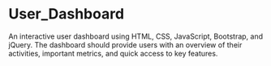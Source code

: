# User_Dashboard
An interactive user dashboard using HTML, CSS, JavaScript, Bootstrap, and jQuery. The dashboard should provide users with an overview of their activities, important metrics, and quick access to key features.
